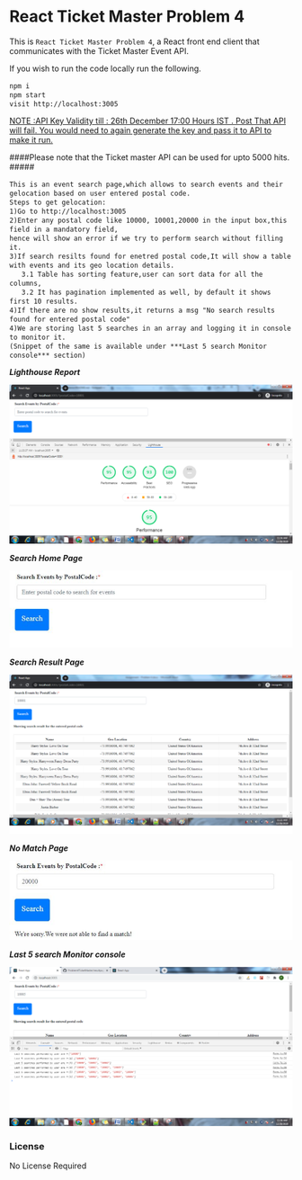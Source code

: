 # React Ticket Master Problem 4

This is `React Ticket Master Problem 4`, a React front end client that communicates with the Ticket Master Event API.


If you wish to run the code locally run the following.

```
npm i
npm start
visit http://localhost:3005
```


 <ins> NOTE :API Key Validity till : 26th December 17:00 Hours IST . Post That API will fail. You would need to again generate the key and pass it to API to make it run.</ins>

####Please note that the Ticket master API can be used for upto 5000 hits. #####

```
This is an event search page,which allows to search events and their gelocation based on user entered postal code.
Steps to get gelocation:
1)Go to http://localhost:3005
2)Enter any postal code like 10000, 10001,20000 in the input box,this field in a mandatory field,
hence will show an error if we try to perform search without filling it.
3)If search resilts found for enetred postal code,It will show a table with events and its geo location details.
   3.1 Table has sorting feature,user can sort data for all the columns, 
   3.2 It has pagination implemented as well, by default it shows first 10 results.
4)If there are no show results,it returns a msg "No search results found for entered postal code"   
4)We are storing last 5 searches in an array and logging it in console to monitor it.
(Snippet of the same is available under ***Last 5 search Monitor console*** section)
```


***Lighthouse Report***

![alt text](https://github.com/pjha0103/Problem4TicketMaster/blob/master/src/assets/lighthousereport.png "Browse")

***Search Home Page***

![alt text](https://github.com/pjha0103/Problem4TicketMaster/blob/master/src/assets/SearchHomePage.JPG "Browse")

***Search Result Page***

![alt text](https://github.com/pjha0103/Problem4TicketMaster/blob/master/src/assets/resultpage.png "Browse")

***No Match Page***

![alt text](https://github.com/pjha0103/Problem4TicketMaster/blob/master/src/assets/noresultpage.JPG "Browse")

***Last 5 search Monitor console***

![alt text](https://github.com/pjha0103/Problem4TicketMaster/blob/master/src/assets/RecentSearchConsoleMonitor.png "Browse")

### License

No License Required